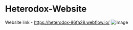 # Heterodox-Website
Website link - https://heterodox-86fa28.webflow.io/
![image](https://github.com/subhojitghosh712/Heterodox-Website/assets/69459860/73f46bf8-35c1-4655-a2fd-244e6c820dba)
